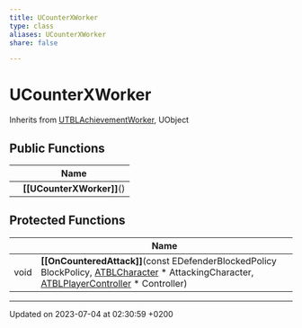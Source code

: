 ```yaml
---
title: UCounterXWorker
type: class
aliases: UCounterXWorker
share: false

---
```


# UCounterXWorker





Inherits from [UTBLAchievementWorker](/docs/SDK/Source/Classes/classUTBLAchievementWorker.md), UObject

## Public Functions

|                | Name           |
| -------------- | -------------- |
| | **[[UCounterXWorker]]**() |

## Protected Functions

|                | Name           |
| -------------- | -------------- |
| void | **[[OnCounteredAttack]]**(const EDefenderBlockedPolicy BlockPolicy, [ATBLCharacter](/docs/SDK/Source/Classes/classATBLCharacter.md) * AttackingCharacter, [ATBLPlayerController](/docs/SDK/Source/Classes/classATBLPlayerController.md) * Controller) |

-------------------------------

Updated on 2023-07-04 at 02:30:59 +0200